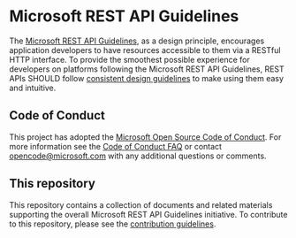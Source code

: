 # Microsoft REST API Guidelines
The [Microsoft REST API Guidelines](Guidelines.md), as a design principle, encourages application developers to have resources accessible to them via a RESTful HTTP interface. To provide the smoothest possible experience for developers on platforms following the Microsoft REST API Guidelines, REST APIs SHOULD follow [consistent design guidelines](Guidelines.md#7-consistency-fundamentals) to make using them easy and intuitive.

## Code of Conduct
This project has adopted the [Microsoft Open Source Code of Conduct](https://opensource.microsoft.com/codeofconduct/). For more information see the [Code of Conduct FAQ](https://opensource.microsoft.com/codeofconduct/faq/) or contact [opencode@microsoft.com](mailto:opencode@microsoft.com) with any additional questions or comments.

## This repository
This repository contains a collection of documents and related materials supporting the overall Microsoft REST API Guidelines initiative. To contribute to this repository, please see the [contribution guidelines][contribution-guidance].

[contribution-guidance]: CONTRIBUTING.md
